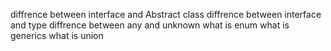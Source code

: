 diffrence between interface and Abstract class
diffrence between interface and type
diffrence between any and unknown
what is enum
what is generics
what is union